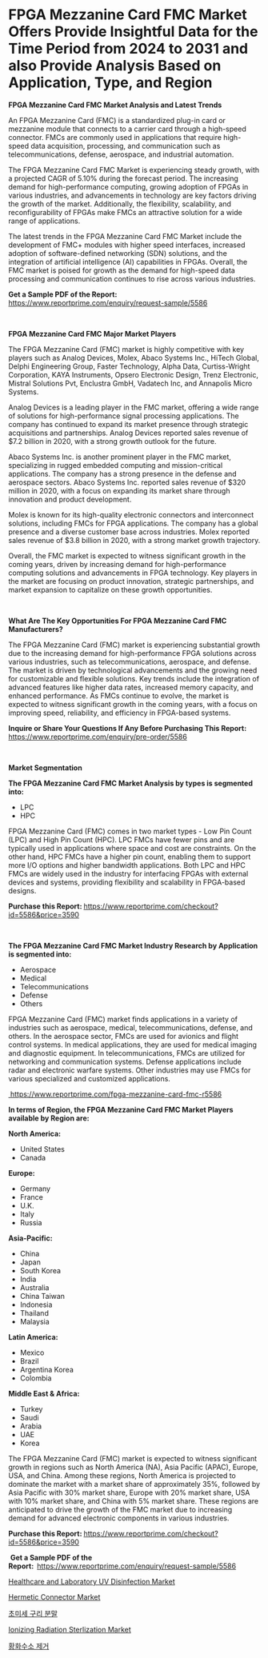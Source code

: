 <p><h1>FPGA Mezzanine Card FMC Market Offers Provide Insightful Data for the Time Period from 2024 to 2031 and also Provide Analysis Based on Application, Type, and Region</h1></p><p><strong>FPGA Mezzanine Card FMC Market Analysis and Latest Trends</strong></p>
<p><p>An FPGA Mezzanine Card (FMC) is a standardized plug-in card or mezzanine module that connects to a carrier card through a high-speed connector. FMCs are commonly used in applications that require high-speed data acquisition, processing, and communication such as telecommunications, defense, aerospace, and industrial automation.</p><p>The FPGA Mezzanine Card FMC Market is experiencing steady growth, with a projected CAGR of 5.10% during the forecast period. The increasing demand for high-performance computing, growing adoption of FPGAs in various industries, and advancements in technology are key factors driving the growth of the market. Additionally, the flexibility, scalability, and reconfigurability of FPGAs make FMCs an attractive solution for a wide range of applications.</p><p>The latest trends in the FPGA Mezzanine Card FMC Market include the development of FMC+ modules with higher speed interfaces, increased adoption of software-defined networking (SDN) solutions, and the integration of artificial intelligence (AI) capabilities in FPGAs. Overall, the FMC market is poised for growth as the demand for high-speed data processing and communication continues to rise across various industries.</p></p>
<p><strong>Get a Sample PDF of the Report:&nbsp;</strong> <a href="https://www.reportprime.com/enquiry/request-sample/5586">https://www.reportprime.com/enquiry/request-sample/5586</a></p>
<p>&nbsp;</p>
<p><strong>FPGA Mezzanine Card FMC Major Market Players</strong></p>
<p><p>The FPGA Mezzanine Card (FMC) market is highly competitive with key players such as Analog Devices, Molex, Abaco Systems Inc., HiTech Global, Delphi Engineering Group, Faster Technology, Alpha Data, Curtiss-Wright Corporation, KAYA Instruments, Opsero Electronic Design, Trenz Electronic, Mistral Solutions Pvt, Enclustra GmbH, Vadatech Inc, and Annapolis Micro Systems.</p><p>Analog Devices is a leading player in the FMC market, offering a wide range of solutions for high-performance signal processing applications. The company has continued to expand its market presence through strategic acquisitions and partnerships. Analog Devices reported sales revenue of $7.2 billion in 2020, with a strong growth outlook for the future.</p><p>Abaco Systems Inc. is another prominent player in the FMC market, specializing in rugged embedded computing and mission-critical applications. The company has a strong presence in the defense and aerospace sectors. Abaco Systems Inc. reported sales revenue of $320 million in 2020, with a focus on expanding its market share through innovation and product development.</p><p>Molex is known for its high-quality electronic connectors and interconnect solutions, including FMCs for FPGA applications. The company has a global presence and a diverse customer base across industries. Molex reported sales revenue of $3.8 billion in 2020, with a strong market growth trajectory.</p><p>Overall, the FMC market is expected to witness significant growth in the coming years, driven by increasing demand for high-performance computing solutions and advancements in FPGA technology. Key players in the market are focusing on product innovation, strategic partnerships, and market expansion to capitalize on these growth opportunities.</p></p>
<p>&nbsp;</p>
<p><strong>What Are The Key Opportunities For FPGA Mezzanine Card FMC Manufacturers?</strong></p>
<p><p>The FPGA Mezzanine Card (FMC) market is experiencing substantial growth due to the increasing demand for high-performance FPGA solutions across various industries, such as telecommunications, aerospace, and defense. The market is driven by technological advancements and the growing need for customizable and flexible solutions. Key trends include the integration of advanced features like higher data rates, increased memory capacity, and enhanced performance. As FMCs continue to evolve, the market is expected to witness significant growth in the coming years, with a focus on improving speed, reliability, and efficiency in FPGA-based systems.</p></p>
<p><strong>Inquire or Share Your Questions If Any Before Purchasing This Report:</strong> <a href="https://www.reportprime.com/enquiry/pre-order/5586">https://www.reportprime.com/enquiry/pre-order/5586</a></p>
<p>&nbsp;</p>
<p><strong>Market Segmentation</strong></p>
<p><strong>The FPGA Mezzanine Card FMC Market Analysis by types is segmented into:</strong></p>
<p><ul><li>LPC</li><li>HPC</li></ul></p>
<p><p>FPGA Mezzanine Card (FMC) comes in two market types - Low Pin Count (LPC) and High Pin Count (HPC). LPC FMCs have fewer pins and are typically used in applications where space and cost are constraints. On the other hand, HPC FMCs have a higher pin count, enabling them to support more I/O options and higher bandwidth applications. Both LPC and HPC FMCs are widely used in the industry for interfacing FPGAs with external devices and systems, providing flexibility and scalability in FPGA-based designs.</p></p>
<p><strong>Purchase this Report:&nbsp;</strong><a href="https://www.reportprime.com/checkout?id=5586&price=3590">https://www.reportprime.com/checkout?id=5586&price=3590</a></p>
<p>&nbsp;</p>
<p><strong>The FPGA Mezzanine Card FMC Market Industry Research by Application is segmented into:</strong></p>
<p><ul><li>Aerospace</li><li>Medical</li><li>Telecommunications</li><li>Defense</li><li>Others</li></ul></p>
<p><p>FPGA Mezzanine Card (FMC) market finds applications in a variety of industries such as aerospace, medical, telecommunications, defense, and others. In the aerospace sector, FMCs are used for avionics and flight control systems. In medical applications, they are used for medical imaging and diagnostic equipment. In telecommunications, FMCs are utilized for networking and communication systems. Defense applications include radar and electronic warfare systems. Other industries may use FMCs for various specialized and customized applications.</p></p>
<p><a href="https://www.reportprime.com/fpga-mezzanine-card-fmc-r5586">&nbsp;https://www.reportprime.com/fpga-mezzanine-card-fmc-r5586</a></p>
<p><strong>In terms of Region, the FPGA Mezzanine Card FMC Market Players available by Region are:</strong></p>
<p>
    <p> <strong> North America: </strong>
        <ul>
            <li>United States</li>
            <li>Canada</li>
        </ul>
        </p> 
    <p> <strong> Europe: </strong>
        <ul>
            <li>Germany</li>
            <li>France</li>
            <li>U.K.</li>
            <li>Italy</li>
            <li>Russia</li>
        </ul>
        </p> 
    <p> <strong> Asia-Pacific: </strong>
        <ul>
            <li>China</li>
            <li>Japan</li>
            <li>South Korea</li>
            <li>India</li>
            <li>Australia</li>
            <li>China Taiwan</li>
            <li>Indonesia</li>
            <li>Thailand</li>
            <li>Malaysia</li>
        </ul>
        </p> 
    <p> <strong> Latin America: </strong>
        <ul>
            <li>Mexico</li>
            <li>Brazil</li>
            <li>Argentina Korea</li>
            <li>Colombia</li>
        </ul>
        </p> 
    <p> <strong> Middle East & Africa: </strong>
        <ul>
            <li>Turkey</li>
            <li>Saudi</li>
            <li>Arabia</li>
            <li>UAE</li>
            <li>Korea</li>
        </ul>
    </p>
    </p>
<p><p>The FPGA Mezzanine Card (FMC) market is expected to witness significant growth in regions such as North America (NA), Asia Pacific (APAC), Europe, USA, and China. Among these regions, North America is projected to dominate the market with a market share of approximately 35%, followed by Asia Pacific with 30% market share, Europe with 20% market share, USA with 10% market share, and China with 5% market share. These regions are anticipated to drive the growth of the FMC market due to increasing demand for advanced electronic components in various industries.</p></p>
<p><strong>Purchase this Report: </strong><a href="https://www.reportprime.com/checkout?id=5586&price=3590">https://www.reportprime.com/checkout?id=5586&price=3590</a></p>
<p>&nbsp;<strong>Get a Sample PDF of the Report:&nbsp;&nbsp;</strong><a href="https://www.reportprime.com/enquiry/request-sample/5586">https://www.reportprime.com/enquiry/request-sample/5586</a></p>
<p><strong></strong></p>
<p><p><a href="https://issuu.com/reportprime-2/docs/healthcare-and-laboratory-uv-disinfection-market-s">Healthcare and Laboratory UV Disinfection Market</a></p><p><a href="https://github.com/ayamgoreng5458/Market-Research-Report-List-1/blob/main/hermetic-connector-market.md">Hermetic Connector Market</a></p><p><a href="https://github.com/konokaryan/Market-Research-Report-List-1/blob/main/397487159908.md">초미세 구리 분말</a></p><p><a href="https://issuu.com/reportprime-2/docs/ionizing-radiation-sterlization-market-size-2030.p">Ionizing Radiation Sterlization Market</a></p><p><a href="https://github.com/mithunmistry2258/Market-Research-Report-List-1/blob/main/604029759905.md">황화수소 제거</a></p></p>